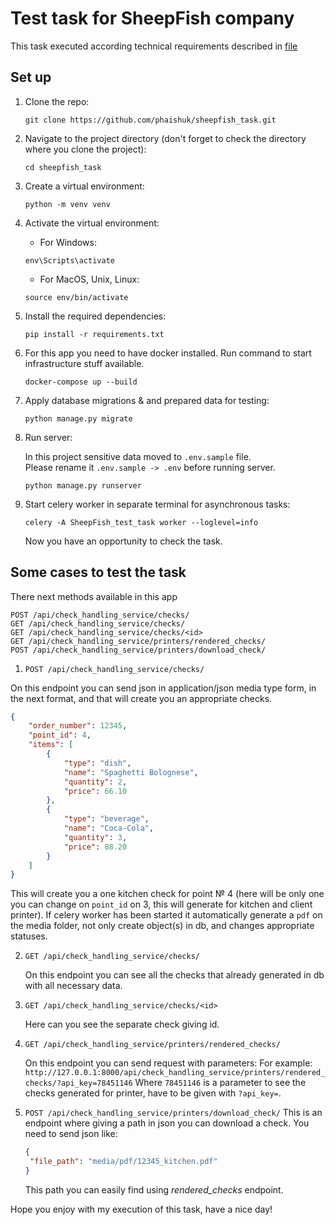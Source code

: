 # Test task for SheepFish company

This task executed according technical requirements described in [file](https://docs.google.com/document/d/1Dxp5BM7j3mcQ5lZRRL7yS9orFQypfp4CkozAgYy0PDs/edit)

## Set up

1. Clone the repo:
    ```shell
    git clone https://github.com/phaishuk/sheepfish_task.git
    ```
2. Navigate to the project directory (don't forget to check the directory where you clone the project):

    ```shell
    cd sheepfish_task
    ```

3. Create a virtual environment:
    ```shell
    python -m venv venv
    ```

4. Activate the virtual environment:

   - For Windows:
   ```shell
   env\Scripts\activate
   ```
   - For MacOS, Unix, Linux:
   ```shell
   source env/bin/activate
   ```
   
5. Install the required dependencies:
   ```shell
   pip install -r requirements.txt
   ```
6. For this app you need to have docker installed. Run command to start infrastructure stuff available.
   ```shell
   docker-compose up --build
   ```

7. Apply database migrations & and prepared data for testing:
   ```shell
   python manage.py migrate
   ```

8. Run server:

   In this project sensitive data moved to `.env.sample` file. \
   Please rename it `.env.sample -> .env` before running server.
   ```shell
   python manage.py runserver
   ```
9. Start celery worker in separate terminal for asynchronous tasks:
   ```shell
   celery -A SheepFish_test_task worker --loglevel=info
   ```


   Now you have an opportunity to check the task.

## Some cases to test the task

There next methods available in this app

   ```shell
   POST /api/check_handling_service/checks/
   GET /api/check_handling_service/checks/
   GET /api/check_handling_service/checks/<id>
   GET /api/check_handling_service/printers/rendered_checks/
   POST /api/check_handling_service/printers/download_check/
   ```

1. `POST /api/check_handling_service/checks/`

On this endpoint you can send json in application/json media type form, in the next format, 
and that will create you an appropriate checks.

   ```json
   {
       "order_number": 12345,
       "point_id": 4,
       "items": [
           {
               "type": "dish",
               "name": "Spaghetti Bolognese",
               "quantity": 2,
               "price": 66.10
           },
           {
               "type": "beverage",
               "name": "Coca-Cola",
               "quantity": 3,
               "price": 88.20
           }
       ]
   }
   ```



This will create you a one kitchen check for point № 4 
(here will be only one you can change on `point_id` on 3, this will generate for kitchen and client printer). 
If celery worker has been started it automatically generate a `pdf` on the media folder, not only create object(s) in db, 
and changes appropriate statuses.

2. `GET /api/check_handling_service/checks/`

   On this endpoint you can see all the checks that already generated in db with all necessary data.

3. `GET /api/check_handling_service/checks/<id>`

   Here can you see the separate check giving id.

4. `GET /api/check_handling_service/printers/rendered_checks/`

   On this endpoint you can send request with parameters:
   For example:
   `http://127.0.0.1:8000/api/check_handling_service/printers/rendered_checks/?api_key=78451146`
   Where `78451146` is a parameter to see the checks generated for printer, have to be given with `?api_key=`.

5. `POST /api/check_handling_service/printers/download_check/`
   This is an endpoint where giving a path in json you can download a check.
   You need to send json like:
   ```json
   {
    "file_path": "media/pdf/12345_kitchen.pdf"
   }
   ```
   This path you can easily find using _rendered_checks_ endpoint.


Hope you enjoy with my execution of this task, have a nice day!
